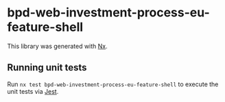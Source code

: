 # bpd-web-investment-process-eu-feature-shell

This library was generated with [Nx](https://nx.dev).

## Running unit tests

Run `nx test bpd-web-investment-process-eu-feature-shell` to execute the unit tests via [Jest](https://jestjs.io).
